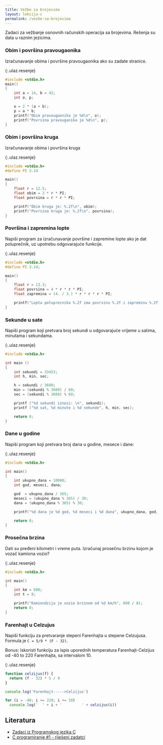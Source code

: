 ```yaml
---
title: Vežbe sa brojevima
layout: lekcija-c
permalink: /vezbe-sa-brojevima
---
```


Zadaci za vežbanje osnovnih računskih operacija sa brojevima. Rešenja su data u raznim jezicima.

### Obim i površina pravougaonika

Izračunavanje obima i površine pravougaonika ako su zadate stranice.

{:.ulaz.resenje}
```c
#include <stdio.h>
main()
{
    int a = 14, b = 42;
    int o, p;

    o = 2 * (a + b);
    p = a * b;
    printf("Obim pravougaonika je %d\n", o);
    printf("Povrsina pravouganika je %d\n", p);
}
```

### Obim i površina kruga

Izračunavanje obima i površina kruga

{:.ulaz.resenje}
```c
#include <stdio.h>
#define PI 3.14

main()
{
    float r = 12.5;
    float obim = 2 * r * PI;
    float povrsina = r * r * PI;

    printf("Obim kruga je: %.2f\n", obim);
    printf("Povrsina kruga je: %.2f\n", povrsina);
}
```

### Površina i zapremina lopte

Napiši program za izračunavanje površine i zapremine lopte ako je dat poluprečnik, uz upotrebu odgovarajuće funkcije.

{:.ulaz.resenje}
```c
#include <stdio.h>
#define PI 3.14;

main()
{
    float r = 13.3;
    float povrsina = 4 * r * r * PI;
    float zapremina = (4. / 3.) * r * r * r * PI;

    printf("Lopta poluprecnika %.2f ima povrsinu %.2f i zapreminu %.2f!", r, povrsina, zapremina);
}
```

### Sekunde u sate

Napiši program koji pretvara broj sekundi u odgovarajuće vrijeme u satima, minutama i sekundama.

{:.ulaz.resenje}
```c
#include <stdio.h>

int main ()
{
    int sekundi = 33453;
    int h, min, sec;

    h = sekundi / 3600;
    min = (sekundi % 3600) / 60;
    sec = (sekundi % 3600) % 60;

    printf ("%d sekundi iznosi: \n", sekundi);
    printf ("%d sat, %d minute i %d sekunde", h, min, sec);

    return 0;
}
```

### Dane u godine

Napiši program koji pretvara broj dana u godine, mesece i dane:

{:.ulaz.resenje}
```c
#include <stdio.h>

int main()
{
    int ukupno_dana = 10000;
    int god, meseci, dana;

    god  = ukupno_dana / 365;
    meseci = (ukupno_dana % 365) / 30;
    dana = (ukupno_dana % 365) % 30;

    printf("%d dana je %d god, %d meseci i %d dana", ukupno_dana, god, meseci, dana);

    return 0;
}
```

### Prosečna brzina

Dati su pređeni kilometri i vreme puta. Izračunaj prosečnu brzinu kojom je vozač kamiona vozio?

{:.ulaz.resenje}
```c
#include <stdio.h>

int main()
{
    int km = 600;
    int t = 8;

    printf("Kamiondzija je vozio brzinom od %d km/h", 600 / 8);
    return 0;
}
```

### Farenhajt u Celzujus

Napiši funkciju za pretvaranje stepeni Farenhajta u stepene Celzujusa. Formula je `C = 5/9 * (F - 32)`.

Bonus: Iskoristi funkciju za ispis uporednih temperatura Farenhajt-Celzijus od -40 to 220 Farenhajta, sa intervalom 10.

{:.ulaz.resenje}
```js
function celzijus(f) {
  return (f - 32) * 5 / 9
}

console.log('Farenhajt----->Celzijus')

for (i = -40; i <= 220; i += 10)
  console.log('  ' + i + '         ' + celzijus(i))

```

## Literatura

- [Zadaci iz Programskog jezika C](http://www.its.edu.rs/reseni-primeri-iz-programskog-jezika-c-3/)
- [C programiranje #1 - riješeni zadatci](https://www.mojwebdizajn.net/c-rijeseni-zadatci/c-programiranje-rijeseni-zadatci-1.aspx)
